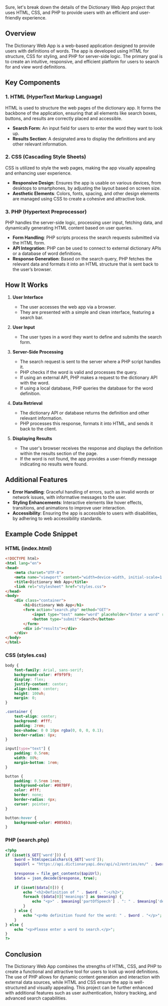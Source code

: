 Sure, let's break down the details of the Dictionary Web App project that uses HTML, CSS, and PHP to provide users with an efficient and user-friendly experience.

## Overview

The Dictionary Web App is a web-based application designed to provide users with definitions of words. The app is developed using HTML for structure, CSS for styling, and PHP for server-side logic. The primary goal is to create an intuitive, responsive, and efficient platform for users to search for and view word definitions.

## Key Components

### 1. HTML (HyperText Markup Language)
HTML is used to structure the web pages of the dictionary app. It forms the backbone of the application, ensuring that all elements like search boxes, buttons, and results are correctly placed and accessible.

- **Search Form**: An input field for users to enter the word they want to look up.
- **Results Section**: A designated area to display the definitions and any other relevant information.

### 2. CSS (Cascading Style Sheets)
CSS is utilized to style the web pages, making the app visually appealing and enhancing user experience.

- **Responsive Design**: Ensures the app is usable on various devices, from desktops to smartphones, by adjusting the layout based on screen size.
- **Aesthetic Elements**: Colors, fonts, spacing, and other design elements are managed using CSS to create a cohesive and attractive look.

### 3. PHP (Hypertext Preprocessor)
PHP handles the server-side logic, processing user input, fetching data, and dynamically generating HTML content based on user queries.

- **Form Handling**: PHP scripts process the search requests submitted via the HTML form.
- **API Integration**: PHP can be used to connect to external dictionary APIs or a database of word definitions.
- **Response Generation**: Based on the search query, PHP fetches the relevant data and formats it into an HTML structure that is sent back to the user’s browser.

## How It Works

1. **User Interface**
   - The user accesses the web app via a browser.
   - They are presented with a simple and clean interface, featuring a search bar.

2. **User Input**
   - The user types in a word they want to define and submits the search form.
   
3. **Server-Side Processing**
   - The search request is sent to the server where a PHP script handles it.
   - PHP checks if the word is valid and processes the query.
   - If using an external API, PHP makes a request to the dictionary API with the word.
   - If using a local database, PHP queries the database for the word definition.

4. **Data Retrieval**
   - The dictionary API or database returns the definition and other relevant information.
   - PHP processes this response, formats it into HTML, and sends it back to the client.

5. **Displaying Results**
   - The user's browser receives the response and displays the definition within the results section of the page.
   - If the word is not found, the app provides a user-friendly message indicating no results were found.

## Additional Features

- **Error Handling**: Graceful handling of errors, such as invalid words or network issues, with informative messages to the user.
- **Styling Enhancements**: Interactive elements like hover effects, transitions, and animations to improve user interaction.
- **Accessibility**: Ensuring the app is accessible to users with disabilities, by adhering to web accessibility standards.

## Example Code Snippet

### HTML (index.html)
```html
<!DOCTYPE html>
<html lang="en">
<head>
    <meta charset="UTF-8">
    <meta name="viewport" content="width=device-width, initial-scale=1.0">
    <title>Dictionary Web App</title>
    <link rel="stylesheet" href="styles.css">
</head>
<body>
    <div class="container">
        <h1>Dictionary Web App</h1>
        <form action="search.php" method="GET">
            <input type="text" name="word" placeholder="Enter a word" required>
            <button type="submit">Search</button>
        </form>
        <div id="results"></div>
    </div>
</body>
</html>
```

### CSS (styles.css)
```css
body {
    font-family: Arial, sans-serif;
    background-color: #f9f9f9;
    display: flex;
    justify-content: center;
    align-items: center;
    height: 100vh;
    margin: 0;
}

.container {
    text-align: center;
    background: #fff;
    padding: 2rem;
    box-shadow: 0 0 10px rgba(0, 0, 0, 0.1);
    border-radius: 8px;
}

input[type="text"] {
    padding: 0.5rem;
    width: 80%;
    margin-bottom: 1rem;
}

button {
    padding: 0.5rem 1rem;
    background-color: #007BFF;
    color: #fff;
    border: none;
    border-radius: 4px;
    cursor: pointer;
}

button:hover {
    background-color: #0056b3;
}
```

### PHP (search.php)
```php
<?php
if (isset($_GET['word'])) {
    $word = htmlspecialchars($_GET['word']);
    $apiUrl = "https://api.dictionaryapi.dev/api/v2/entries/en/" . $word;
    
    $response = file_get_contents($apiUrl);
    $data = json_decode($response, true);
    
    if (isset($data[0])) {
        echo "<h2>Definition of " . $word . ":</h2>";
        foreach ($data[0]['meanings'] as $meaning) {
            echo "<p>" . $meaning['partOfSpeech'] . ": " . $meaning['definitions'][0]['definition'] . "</p>";
        }
    } else {
        echo "<p>No definition found for the word: " . $word . "</p>";
    }
} else {
    echo "<p>Please enter a word to search.</p>";
}
?>
```

## Conclusion

The Dictionary Web App combines the strengths of HTML, CSS, and PHP to create a functional and attractive tool for users to look up word definitions. The use of PHP allows for dynamic content generation and interaction with external data sources, while HTML and CSS ensure the app is well-structured and visually appealing. This project can be further enhanced with additional features such as user authentication, history tracking, and advanced search capabilities.

